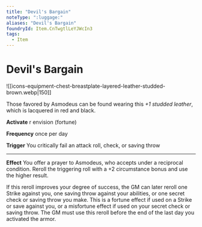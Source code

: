 ```yaml
---
title: "Devil's Bargain"
noteType: ":luggage:"
aliases: "Devil's Bargain"
foundryId: Item.CnTwgtlLeYJWcIn3
tags:
  - Item
---
```


# Devil's Bargain
![[icons-equipment-chest-breastplate-layered-leather-studded-brown.webp|150]]

Those favored by Asmodeus can be found wearing this _+1 studded leather_, which is lacquered in red and black.

**Activate** r envision (fortune)

**Frequency** once per day

**Trigger** You critically fail an attack roll, check, or saving throw

* * *

**Effect** You offer a prayer to Asmodeus, who accepts under a reciprocal condition. Reroll the triggering roll with a +2 circumstance bonus and use the higher result.

If this reroll improves your degree of success, the GM can later reroll one Strike against you, one saving throw against your abilities, or one secret check or saving throw you make. This is a fortune effect if used on a Strike or save against you, or a misfortune effect if used on your secret check or saving throw. The GM must use this reroll before the end of the last day you activated the armor.
